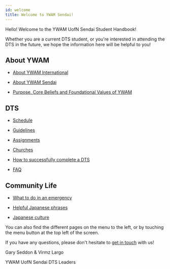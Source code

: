 ```yaml
---
id: welcome
title: Welcome to YWAM Sendai!
---
```


Hello! Welcome to the YWAM UofN Sendai Student Handbook!

Whether you are a current DTS student, or you're interested in attending the DTS in the future, we hope the information here will be helpful to you!

## About YWAM

- [About YWAM International](../about/ywam.md)

- [About YWAM Sendai](../about/ywamsendai.md)

- [Purpose, Core Beliefs and Foundational Values of YWAM](../about/values.md)

## DTS

- [Schedule](schedule.md)

- [Guidelines](guidelines.md)

- [Assignments](assignments.md)

- [Churches](churches.md)

- [How to successfully complete a DTS](passfail.md)

- [FAQ](faq.md)

## Community Life

- [What to do in an emergency](emergency.md)

- [Helpful Japanese phrases](helpfulphrases.md)

- [Japanese culture](../community/culture.md)


You can also find the different pages on the menu to the left, or by touching the menu button at the top left of the screen. 

If you have any questions, please don't hesitate to [get in touch](../community/communication.md) with us!


Gary Seddon & Virmz Largo

YWAM UofN Sendai DTS Leaders 